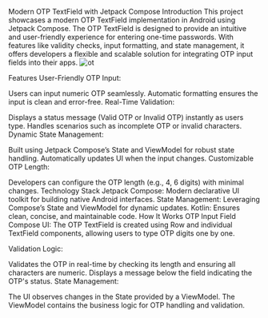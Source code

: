 Modern OTP TextField with Jetpack Compose
Introduction
This project showcases a modern OTP TextField implementation in Android using Jetpack Compose. The OTP TextField is designed to provide an intuitive and user-friendly experience for entering one-time passwords. With features like validity checks, input formatting, and state management, it offers developers a flexible and scalable solution for integrating OTP input fields into their apps.
![ot](https://github.com/user-attachments/assets/3a6ffe44-cbd4-44f0-8192-176fb34a46e6)

Features
User-Friendly OTP Input:

Users can input numeric OTP seamlessly.
Automatic formatting ensures the input is clean and error-free.
Real-Time Validation:

Displays a status message (Valid OTP or Invalid OTP) instantly as users type.
Handles scenarios such as incomplete OTP or invalid characters.
Dynamic State Management:

Built using Jetpack Compose’s State and ViewModel for robust state handling.
Automatically updates UI when the input changes.
Customizable OTP Length:

Developers can configure the OTP length (e.g., 4, 6 digits) with minimal changes.
Technology Stack
Jetpack Compose: Modern declarative UI toolkit for building native Android interfaces.
State Management: Leveraging Compose’s State and ViewModel for dynamic updates.
Kotlin: Ensures clean, concise, and maintainable code.
How It Works
OTP Input Field
Compose UI:
The OTP TextField is created using Row and individual TextField components, allowing users to type OTP digits one by one.

Validation Logic:

Validates the OTP in real-time by checking its length and ensuring all characters are numeric.
Displays a message below the field indicating the OTP's status.
State Management:

The UI observes changes in the State provided by a ViewModel.
The ViewModel contains the business logic for OTP handling and validation.
